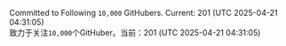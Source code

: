 Committed to Following `10,000` GitHubers. Current: <!-- FOLLOWING_COUNT -->201<!-- FOLLOWING_COUNT --> (UTC <!-- LAST_UPDATED -->2025-04-21 04:31:05<!-- LAST_UPDATED -->)<br>
致力于关注`10,000`个GitHuber。当前：<!-- FOLLOWING_COUNT -->201<!-- FOLLOWING_COUNT --> (UTC <!-- LAST_UPDATED -->2025-04-21 04:31:05<!-- LAST_UPDATED -->)
